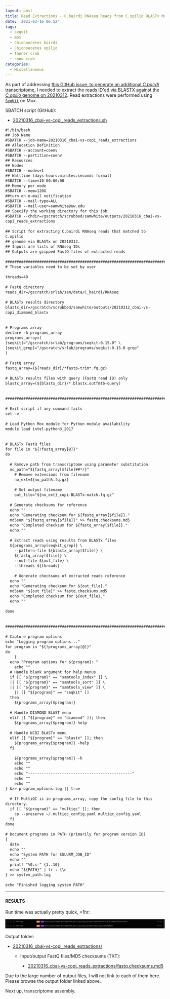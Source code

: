 ```yaml
---
layout: post
title: Read Extractions - C.bairdi RNAseq Reads from C.opilio BLASTx Matches with seqkit on Mox
date: '2021-03-16 06:52'
tags:
  - seqkit
  - mox
  - Chionoecetes bairdi
  - Chionoecetes opilio
  - Tanner crab
  - snow crab
categories:
  - Miscellaneous
---
```

As part of addressing [this GitHub issue, to generate an additional _C.bairdi_ transcriptome](https://github.com/RobertsLab/resources/issues/1135), I needed to extract the [reads ID'ed via BLASTX against the _C.opilio_ genome on 20210312](https://robertslab.github.io/sams-notebook/2021/03/12/DIAMOND-BLASTx-C.bairdi-RNAseq-vs-C.opilio-Genome-Proteins-on-Mox.html). Read extractions were performed using [`SeqKit`](https://bioinf.shenwei.me/seqkit/) on Mox.

SBATCH script (GitHub):

- [20210316_cbai-vs-copi_reads_extractions.sh](https://github.com/RobertsLab/sams-notebook/blob/master/sbatch_scripts/20210316_cbai-vs-copi_reads_extractions.sh)

```shell
#!/bin/bash
## Job Name
#SBATCH --job-name=20210316_cbai-vs-copi_reads_extractions
## Allocation Definition
#SBATCH --account=coenv
#SBATCH --partition=coenv
## Resources
## Nodes
#SBATCH --nodes=1
## Walltime (days-hours:minutes:seconds format)
#SBATCH --time=10-00:00:00
## Memory per node
#SBATCH --mem=120G
##turn on e-mail notification
#SBATCH --mail-type=ALL
#SBATCH --mail-user=samwhite@uw.edu
## Specify the working directory for this job
#SBATCH --chdir=/gscratch/scrubbed/samwhite/outputs/20210316_cbai-vs-copi_reads_extractions

## Script for extracting C.bairdi RNAseq reads that matched to C.opilio
## genome via BLASTx on 20210312.
## Inputs are lists of RNAseq IDs
## Outputs are gzipped FastQ files of extracted reads

###################################################################################
# These variables need to be set by user

threads=40

# FastQ directory
reads_dir=/gscratch/srlab/sam/data/C_bairdi/RNAseq

# BLASTx results directory
blastx_dir=/gscratch/scrubbed/samwhite/outputs/20210312_cbai-vs-copi_diamond_blastx


# Programs array
declare -A programs_array
programs_array=(
[seqkit]="/gscratch/srlab/programs/seqkit-0.15.0" \
[seqkit_grep]="/gscratch/srlab/programs/seqkit-0.15.0 grep"
)

# FastQ array
fastq_array=(${reads_dir}/*fastp-trim*.fq.gz)

# BLASTx results files with query (FastQ read ID) only
blastx_array=(${blastx_dir}/*.blastx.outfmt6-query)


###################################################################################

# Exit script if any command fails
set -e

# Load Python Mox module for Python module availability
module load intel-python3_2017


# BLASTx FastQ files
for file in "${!fastq_array[@]}"
do

  # Remove path from transcriptome using parameter substitution
  no_path="${fastq_array[$file]##*/}"
	# Remove extensions from filename
	no_ext=${no_path%.fq.gz}

	# Set output filename
	out_file="${no_ext}_copi-BLASTx-match.fq.gz"

  # Generate checksums for reference
  echo ""
  echo "Generating checksum for ${fastq_array[$file]}."
  md5sum "${fastq_array[$file]}" >> fastq.checksums.md5
  echo "Completed checksum for ${fastq_array[$file]}."
  echo ""

  # Extract reads using results from BLASTx files
  ${programs_array[seqkit_grep]} \
	--pattern-file ${blastx_array[$file]} \
	${fastq_array[$file]} \
	--out-file ${out_file} \
	--threads ${threads}

	# Generate checksums of extracted reads reference
  echo ""
  echo "Generating checksum for ${out_file}."
  md5sum "${out_file}" >> fastq.checksums.md5
  echo "Completed checksum for ${out_file}."
  echo ""

done


###################################################################################

# Capture program options
echo "Logging program options..."
for program in "${!programs_array[@]}"
do
	{
  echo "Program options for ${program}: "
	echo ""
  # Handle blank argument for help menus
  if [[ "${program}" == "samtools_index" ]] \
  || [[ "${program}" == "samtools_sort" ]] \
  || [[ "${program}" == "samtools_view" ]] \
	|| [[ "${program}" == "seqkit" ]]
  then
    ${programs_array[$program]}

  # Handle DIAMOND BLAST menu
  elif [[ "${program}" == "diamond" ]]; then
    ${programs_array[$program]} help

  # Handle NCBI BLASTx menu
  elif [[ "${program}" == "blastx" ]]; then
    ${programs_array[$program]} -help
  fi

	${programs_array[$program]} -h
	echo ""
	echo ""
	echo "----------------------------------------------"
	echo ""
	echo ""
} &>> program_options.log || true

  # If MultiQC is in programs_array, copy the config file to this directory.
  if [[ "${program}" == "multiqc" ]]; then
  	cp --preserve ~/.multiqc_config.yaml multiqc_config.yaml
  fi
done

# Document programs in PATH (primarily for program version ID)
{
  date
  echo ""
  echo "System PATH for $SLURM_JOB_ID"
  echo ""
  printf "%0.s-" {1..10}
  echo "${PATH}" | tr : \\n
} >> system_path.log

echo "Finished logging system PATH"
```


---

#### RESULTS

Run time was actually pretty quick, <1hr:

![seqkit read extraction runtime](https://github.com/RobertsLab/sams-notebook/blob/master/images/screencaps/20210316_cbai-vs-copi_reads_extractions_runtime.png?raw=true)

Output folder:

- [20210316_cbai-vs-copi_reads_extractions/](https://gannet.fish.washington.edu/Atumefaciens/20210316_cbai-vs-copi_reads_extractions/)

  - Input/output FastQ files/MD5 checksums (TXT):

    - [20210316_cbai-vs-copi_reads_extractions/fastq.checksums.md5](https://gannet.fish.washington.edu/Atumefaciens/20210316_cbai-vs-copi_reads_extractions/fastq.checksums.md5)


Due to the large number of output files, I will not link to each of them here. Please browse the output folder linked above.

Next up, transcriptome assembly.
